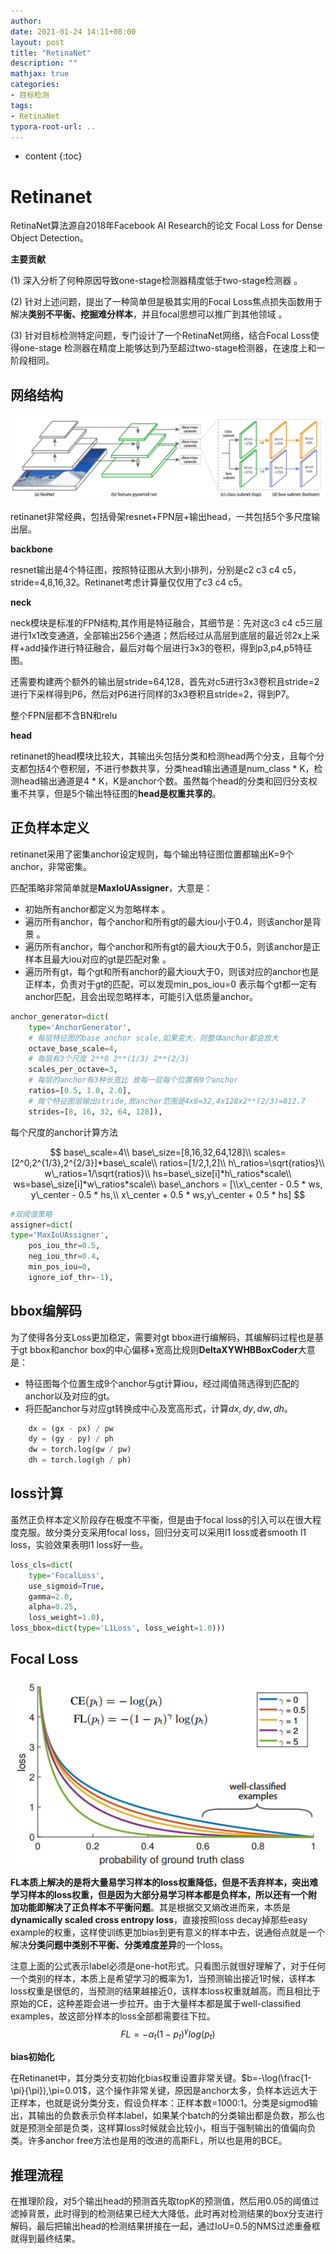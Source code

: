 ```yaml
---
author: 
date: 2021-01-24 14:11+08:00
layout: post
title: "RetinaNet"
description: ""
mathjax: true
categories:
- 目标检测
tags:
- RetinaNet
typora-root-url: ..
---
```


* content
{:toc}
# Retinanet

RetinaNet算法源自2018年Facebook AI Research的论文 Focal Loss for Dense Object Detection。

**主要贡献**

(1) 深入分析了何种原因导致one-stage检测器精度低于two-stage检测器 。

(2) 针对上述问题，提出了一种简单但是极其实用的Focal Loss焦点损失函数用于解决**类别不平衡、挖掘难分样本**，并且focal思想可以推广到其他领域 。

(3) 针对目标检测特定问题，专门设计了一个RetinaNet网络，结合Focal Loss使得one-stage 检测器在精度上能够达到乃至超过two-stage检测器，在速度上和一阶段相同。

## 网络结构

![](/assets/objectdetection/img/3/retinanet-1.png)

retinanet非常经典，包括骨架resnet+FPN层+输出head，一共包括5个多尺度输出层。

**backbone**

resnet输出是4个特征图，按照特征图从大到小排列，分别是c2 c3 c4 c5，stride=4,8,16,32。Retinanet考虑计算量仅仅用了c3 c4 c5。

**neck**

neck模块是标准的FPN结构,其作用是特征融合，其细节是：先对这c3 c4  c5三层进行1x1改变通道，全部输出256个通道；然后经过从高层到底层的最近邻2x上采样+add操作进行特征融合，最后对每个层进行3x3的卷积，得到p3,p4,p5特征图。 

还需要构建两个额外的输出层stride=64,128，首先对c5进行3x3卷积且stride=2进行下采样得到P6，然后对P6进行同样的3x3卷积且stride=2，得到P7。

整个FPN层都不含BN和relu

**head**

retinanet的head模块比较大，其输出头包括分类和检测head两个分支，且每个分支都包括4个卷积层，不进行参数共享，分类head输出通道是num_class * K，检测head输出通道是4 * K，K是anchor个数。虽然每个head的分类和回归分支权重不共享，但是5个输出特征图的**head是权重共享的**。

## 正负样本定义

retinanet采用了密集anchor设定规则，每个输出特征图位置都输出K=9个anchor，非常密集。

匹配策略非常简单就是**MaxIoUAssigner**，大意是： 

- 初始所有anchor都定义为忽略样本 。
- 遍历所有anchor，每个anchor和所有gt的最大iou小于0.4，则该anchor是背景 。
- 遍历所有anchor，每个anchor和所有gt的最大iou大于0.5，则该anchor是正样本且最大iou对应的gt是匹配对象 。
- 遍历所有gt，每个gt和所有anchor的最大iou大于0，则该对应的anchor也是正样本，负责对于gt的匹配，可以发现min_pos_iou=0 表示每个gt都一定有anchor匹配，且会出现忽略样本，可能引入低质量anchor。

```python
anchor_generator=dict(           
    type='AnchorGenerator',         
    # 每层特征图的base anchor scale,如果变大，则整体anchor都会放大           
    octave_base_scale=4,             
    # 每层有3个尺度 2**0 2**(1/3) 2**(2/3)           
    scales_per_octave=3,               
    # 每层的anchor有3种长宽比 故每一层每个位置有9个anchor            
    ratios=[0.5, 1.0, 2.0],             
    # 每个特征图层输出stride,故anchor范围是4x8=32,4x128x2**(2/3)=812.7            
    strides=[8, 16, 32, 64, 128]),  

```

每个尺度的anchor计算方法


$$
base\_scale=4\\
base\_size=[8,16,32,64,128]\\
scales=[2^0,2^{1/3},2^{2/3}]*base\_scale\\
ratios=[1/2,1,2]\\
h\_ratios=\sqrt{ratios}\\
w\_ratios=1/\sqrt{ratios}\\
hs=base\_size[i]*h\_ratios*scale\\
ws=base\_size[i]*w\_ratios*scale\\
base\_anchors = [\\x\_center - 0.5 * ws, y\_center - 0.5 * hs,\\ x\_center + 0.5 * ws,y\_center + 0.5 * hs]
$$

```python
#双阈值策略
assigner=dict(    
type='MaxIoUAssigner',     
    pos_iou_thr=0.5,       
    neg_iou_thr=0.4,       
    min_pos_iou=0,       
    ignore_iof_thr=-1),
```

## bbox编解码

为了使得各分支Loss更加稳定，需要对gt bbox进行编解码，其编解码过程也是基于gt bbox和anchor box的中心偏移+宽高比规则**DeltaXYWHBBoxCoder**大意是： 

- 特征图每个位置生成9个anchor与gt计算iou，经过阈值筛选得到匹配的anchor以及对应的gt。
- 将匹配anchor与对应gt转换成中心及宽高形式，计算$dx,dy,dw,dh$。

```python
    dx = (gx - px) / pw
    dy = (gy - py) / ph
    dw = torch.log(gw / pw)
    dh = torch.log(gh / ph)
```

## loss计算

虽然正负样本定义阶段存在极度不平衡，但是由于focal loss的引入可以在很大程度克服。故分类分支采用focal loss，回归分支可以采用l1 loss或者smooth l1 loss，实验效果表明l1 loss好一些。

```python
loss_cls=dict(            
    type='FocalLoss',            
    use_sigmoid=True,            
    gamma=2.0,            
    alpha=0.25,           
    loss_weight=1.0),
loss_bbox=dict(type='L1Loss', loss_weight=1.0)))
```

## Focal Loss

![](/assets/objectdetection/img/3/retinanet-2.png)

**FL本质上解决的是将大量易学习样本的loss权重降低，但是不丢弃样本，突出难学习样本的loss权重，但是因为大部分易学习样本都是负样本，所以还有一个附加功能即解决了正负样本不平衡问题**。其是根据交叉熵改进而来，本质是**dynamically scaled cross entropy loss**，直接按照loss decay掉那些easy example的权重，这样使训练更加bias到更有意义的样本中去，说通俗点就是一个解决**分类问题中类别不平衡、分类难度差异**的一个loss。

注意上面的公式表示label必须是one-hot形式。只看图示就很好理解了，对于任何一个类别的样本，本质上是希望学习的概率为1，当预测输出接近1时候，该样本loss权重是很低的，当预测的结果越接近0，该样本loss权重就越高。而且相比于原始的CE，这种差距会进一步拉开。由于大量样本都是属于well-classified examples，故这部分样本的loss全部都需要往下拉。
$$
FL=-\alpha_t(1-p_t)^\gamma log(p_t)
$$

**bias初始化**

在Retinanet中，其分类分支初始化bias权重设置非常关键。$b=-\log(\frac{1-\pi}{\pi}),\pi=0.01$，这个操作非常关键，原因是anchor太多，负样本远远大于正样本，也就是说分类分支，假设负样本：正样本数=1000:1。分类是sigmod输出，其输出的负数表示负样本label，如果某个batch的分类输出都是负数，那么也就是预测全部是负类，这样算loss时候就会比较小，相当于强制输出的值偏向负类。许多anchor free方法也是用的改进的高斯FL，所以也是用的BCE。

## 推理流程

在推理阶段，对5个输出head的预测首先取topK的预测值，然后用0.05的阈值过滤掉背景，此时得到的检测结果已经大大降低，此时再对检测结果的box分支进行解码，最后把输出head的检测结果拼接在一起，通过IoU=0.5的NMS过滤重叠框就得到最终结果。

